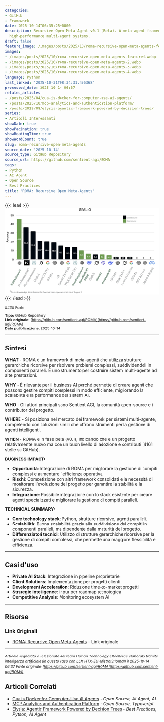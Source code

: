 ```yaml
---
categories:
- GitHub
- Framework
date: 2025-10-14T06:35:25+0000
description: Recursive-Open-Meta-Agent v0.1 (Beta). A meta-agent framework to build
  high-performance multi-agent systems.
draft: false
feature_image: /images/posts/2025/10/roma-recursive-open-meta-agents-featured.webp
images:
- /images/posts/2025/10/roma-recursive-open-meta-agents-featured.webp
- /images/posts/2025/10/roma-recursive-open-meta-agents-2.webp
- /images/posts/2025/10/roma-recursive-open-meta-agents-3.webp
- /images/posts/2025/10/roma-recursive-open-meta-agents-4.webp
language: Python
last_linked: '2025-10-31T08:34:31.456368'
processed_date: 2025-10-14 06:37
related_articles:
- /posts/2025/04/cua-is-docker-for-computer-use-ai-agents/
- /posts/2025/10/mcp-analytics-and-authentication-platform/
- /posts/2025/08/elysia-agentic-framework-powered-by-decision-trees/
series:
- Articoli Interessanti
showDate: true
showPagination: true
showReadingTime: true
showWordCount: true
slug: roma-recursive-open-meta-agents
source_date: '2025-10-14'
source_type: GitHub Repository
source_url: https://github.com/sentient-agi/ROMA
tags:
- Python
- AI Agent
- Open Source
- Best Practices
title: 'ROMA: Recursive Open Meta-Agents'
---
```


{{< lead >}}
![SEAL-0 Results](/images/posts/2025/10/roma-recursive-open-meta-agents-featured.webp)
{{< /lead >}}

<small>
#### Fonte

**Tipo:** GitHub Repository  
**Link originale:** [https://github.com/sentient-agi/ROMA](https://github.com/sentient-agi/ROMA)  
**Data pubblicazione:** 2025-10-14

</small>

---

## Sintesi

**WHAT** - ROMA è un framework di meta-agenti che utilizza strutture gerarchiche ricorsive per risolvere problemi complessi, suddividendoli in componenti paralleli. È uno strumento per costruire sistemi multi-agente ad alte prestazioni.

**WHY** - È rilevante per il business AI perché permette di creare agenti che possono gestire compiti complessi in modo efficiente, migliorando la scalabilità e la performance dei sistemi AI.

**WHO** - Gli attori principali sono Sentient AGI, la comunità open-source e i contributor del progetto.

**WHERE** - Si posiziona nel mercato dei framework per sistemi multi-agente, competendo con soluzioni simili che offrono strumenti per la gestione di agenti intelligenti.

**WHEN** - ROMA è in fase beta (v0.1), indicando che è un progetto relativamente nuovo ma con un buon livello di adozione e contributi (4161 stelle su GitHub).

**BUSINESS IMPACT:**
- **Opportunità**: Integrazione di ROMA per migliorare la gestione di compiti complessi e aumentare l'efficienza operativa.
- **Rischi**: Competizione con altri framework consolidati e la necessità di monitorare l'evoluzione del progetto per garantire la stabilità e la sicurezza.
- **Integrazione**: Possibile integrazione con lo stack esistente per creare agenti specializzati e migliorare la gestione di compiti paralleli.

**TECHNICAL SUMMARY:**
- **Core technology stack**: Python, strutture ricorsive, agenti paralleli.
- **Scalabilità**: Buona scalabilità grazie alla suddivisione dei compiti in componenti paralleli, ma dipendente dalla maturità del progetto.
- **Differenziatori tecnici**: Utilizzo di strutture gerarchiche ricorsive per la gestione di compiti complessi, che permette una maggiore flessibilità e efficienza.

---

## Casi d'uso

- **Private AI Stack**: Integrazione in pipeline proprietarie
- **Client Solutions**: Implementazione per progetti clienti
- **Development Acceleration**: Riduzione time-to-market progetti
- **Strategic Intelligence**: Input per roadmap tecnologica
- **Competitive Analysis**: Monitoring ecosystem AI

---



## Risorse

### Link Originali
- [ROMA: Recursive Open Meta-Agents](https://github.com/sentient-agi/ROMA) - Link originale


---

*<small>Articolo segnalato e selezionato dal team Human Technology eXcellence elaborato tramite intelligenza artificiale (in questo caso con LLM HTX-EU-Mistral3.1Small) il 2025-10-14 06:37
Fonte originale: [https://github.com/sentient-agi/ROMA](https://github.com/sentient-agi/ROMA)</small>*

## Articoli Correlati

- [Cua is Docker for Computer-Use AI Agents](/posts/2025/04/cua-is-docker-for-computer-use-ai-agents/) - *Open Source, AI Agent, AI*
- [MCP Analytics and Authentication Platform](/posts/2025/10/mcp-analytics-and-authentication-platform/) - *Open Source, Typescript*
- [Elysia: Agentic Framework Powered by Decision Trees](/posts/2025/08/elysia-agentic-framework-powered-by-decision-trees/) - *Best Practices, Python, AI Agent*